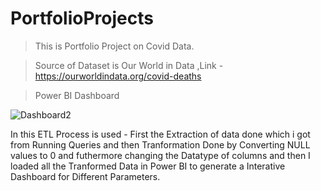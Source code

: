 # PortfolioProjects

> This is Portfolio Project on Covid Data.

> Source of Dataset is Our World in Data
  ,Link - https://ourworldindata.org/covid-deaths
  
  
> Power BI Dashboard



![Dashboard2](https://user-images.githubusercontent.com/71584625/216650011-1470d058-071f-4ebc-85b6-52fc99a5dba8.png)

In this ETL Process is used - First the Extraction of data done which i got from Running Queries and then Tranformation Done by Converting NULL values to 0 and futhermore changing the Datatype of columns and then I loaded all the Tranformed Data in Power BI to generate a Interative Dashboard for Different Parameters.
